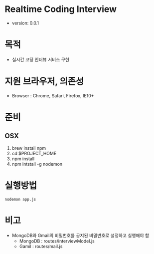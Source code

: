 Realtime Coding Interview
=========================

* version: 0.0.1

# 목적
* 실시간 코딩 인터뷰 서비스 구현

# 지원 브라우저, 의존성
* Browser : Chrome, Safari, Firefox, IE10+

# 준비
## OSX
1. brew install npm
1. cd $PROJECT_HOME
1. npm install
1. npm intstall -g nodemon 


# 실행방법
```
nodemon app.js
```

# 비고

* MongoDB와 Gmail의 비밀번호를 공지된 비밀번호로 설정하고 실행해야 함
    * MongoDB : routes/interviewModel.js
    * Gamil : routes/mail.js



